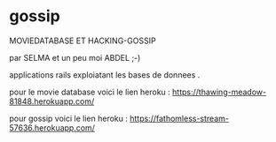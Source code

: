 # gossip


MOVIEDATABASE ET HACKING-GOSSIP

par SELMA    et   un peu moi ABDEL ;-)

applications rails exploiatant les bases de donnees .



pour le movie database voici le lien heroku : https://thawing-meadow-81848.herokuapp.com/

pour gossip voici le lien heroku :  https://fathomless-stream-57636.herokuapp.com/ 
